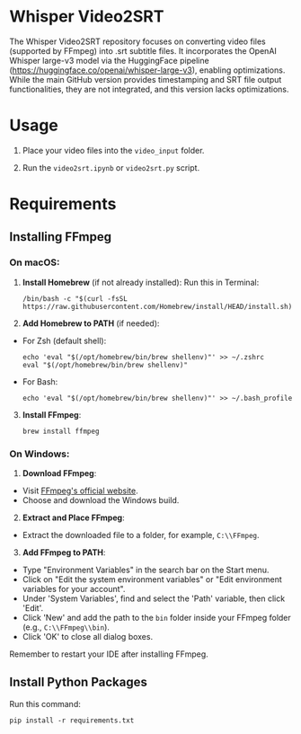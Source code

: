 # Whisper Video2SRT

The Whisper Video2SRT repository focuses on converting video files (supported by FFmpeg) into .srt subtitle files. It incorporates the OpenAI Whisper large-v3 model via the HuggingFace pipeline (https://huggingface.co/openai/whisper-large-v3), enabling optimizations. While the main GitHub version provides timestamping and SRT file output functionalities, they are not integrated, and this version lacks optimizations.

# Usage

1.  Place your video files into the `video_input` folder.

2.  Run the `video2srt.ipynb` or `video2srt.py` script.

# Requirements

## Installing FFmpeg

### On macOS:

1. **Install Homebrew** (if not already installed):
   Run this in Terminal:
   ```
   /bin/bash -c "$(curl -fsSL https://raw.githubusercontent.com/Homebrew/install/HEAD/install.sh)"
   ```

2. **Add Homebrew to PATH** (if needed):
- For Zsh (default shell):
  ```
  echo 'eval "$(/opt/homebrew/bin/brew shellenv)"' >> ~/.zshrc
  eval "$(/opt/homebrew/bin/brew shellenv)"
  ```
- For Bash:
  ```
  echo 'eval "$(/opt/homebrew/bin/brew shellenv)"' >> ~/.bash_profile
  ```

3. **Install FFmpeg**:
    ```
    brew install ffmpeg
    ```

### On Windows:

1. **Download FFmpeg**:
- Visit [FFmpeg's official website](https://ffmpeg.org/download.html).
- Choose and download the Windows build.

2. **Extract and Place FFmpeg**:
- Extract the downloaded file to a folder, for example, `C:\\FFmpeg`.

3. **Add FFmpeg to PATH**:
- Type "Environment Variables" in the search bar on the Start menu.
- Click on "Edit the system environment variables" or "Edit environment variables for your account".
- Under 'System Variables', find and select the 'Path' variable, then click 'Edit'.
- Click 'New' and add the path to the `bin` folder inside your FFmpeg folder (e.g., `C:\\FFmpeg\\bin`).
- Click 'OK' to close all dialog boxes.

Remember to restart your IDE after installing FFmpeg.

## Install Python Packages

Run this command:
```
pip install -r requirements.txt
```